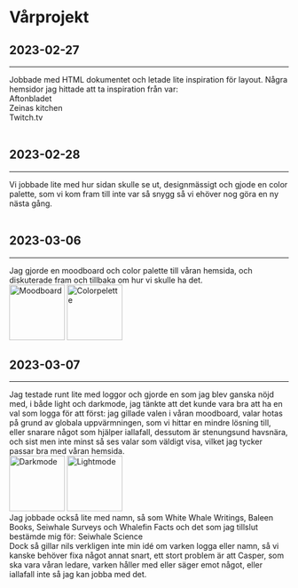 # Vårprojekt
## 2023-02-27
_________
Jobbade med HTML dokumentet och letade lite inspiration för layout. Några hemsidor jag hittade att ta inspiration från var:<br>
Aftonbladet<br>
Zeinas kitchen<br>
Twitch.tv<br>
<br>
## 2023-02-28
__________
Vi jobbade lite med hur sidan skulle se ut, designmässigt och gjode en color palette, som vi kom fram till inte var så snygg så vi ehöver nog göra en ny nästa gång. <br>
<br> 
## 2023-03-06
__________
Jag gjorde en moodboard och color palette till våran hemsida, och diskuterade fram och tillbaka om hur vi skulle ha det.<br>
<img src="https://cdn.discordapp.com/attachments/1082244469551812689/1082244532910964756/image.png" alt="Moodboard" style="height: 100px; width:auto;"/>
<img src="https://cdn.discordapp.com/attachments/1082244469551812689/1082244590716866560/palette1.png" alt="Colorpelette" style="height: 100px; width:auto;"/>
<br>
## 2023-03-07
_____________
Jag testade runt lite med loggor och gjorde en som jag blev ganska nöjd med, i både light och darkmode, jag tänkte att det kunde vara bra att ha en val som logga för att först: jag gillade valen i våran moodboard, valar hotas på grund av globala uppvärmningen, som vi hittar en mindre lösning till, eller snarare något som hjälper iallafall, dessutom är stenungsund havsnära, och sist men inte minst så ses valar som väldigt visa, vilket jag tycker passar bra med våran hemsida. <br> 
<img src="https://cdn.discordapp.com/attachments/1048165894947360849/1082624328518074489/image.png" alt="Darkmode" style="height: 100px; width:auto;"/>
<img src="https://cdn.discordapp.com/attachments/1048165894947360849/1082624431614066778/image.png" alt="Lightmode" style="height: 100px; width:auto;"/> <br>
Jag jobbade också lite med namn, så som  White Whale Writings, Baleen Books, Seiwhale Surveys och Whalefin Facts
och det som jag tillslut bestämde mig för: Seiwhale Science <br>
Dock så gillar nils verkligen inte min idé om varken logga eller namn, så vi kanske behöver fixa något annat snart, ett stort problem är att Casper, som ska  vara våran ledare,  varken håller med eller säger emot något, eller iallafall inte så jag kan jobba med det. 
<br>
